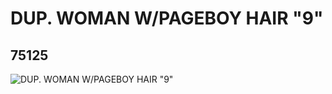 # DUP. WOMAN W/PAGEBOY HAIR "9"
## 75125
![DUP. WOMAN W/PAGEBOY HAIR "9"](https://lc-www-live-s.legocdn.com/media/bricks/5/2/6051243.jpg)